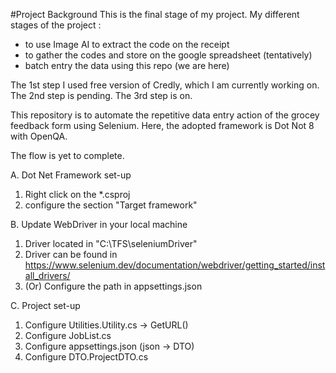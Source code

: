 #Project Background
This is the final stage of my project. 
My different stages of the project :
 - to use Image AI to extract the code on the receipt
 - to gather the codes and store on the google spreadsheet (tentatively)
 - batch entry the data using this repo (we are here)

The 1st step I used free version of Credly, which I am currently working on. 
The 2nd step is pending. 
The 3rd step is on. 

This repository is to automate the repetitive data entry action of the grocey feedback form using Selenium. 
Here, the adopted framework is Dot Not 8 with OpenQA.

The flow is yet to complete. 

A. Dot Net Framework set-up
  1. Right click on the *.csproj 
  2. configure the section "Target framework"  

B. Update WebDriver in your local machine
  1. Driver located in "C:\TFS\seleniumDriver"
  2. Driver can be found in https://www.selenium.dev/documentation/webdriver/getting_started/install_drivers/ 
  3. (Or) Configure the path in appsettings.json

C. Project set-up
  1. Configure Utilities.Utility.cs -> GetURL()
  2. Configure JobList.cs 
  3. Configure appsettings.json (json -> DTO) 
  4. Configure DTO.ProjectDTO.cs  
